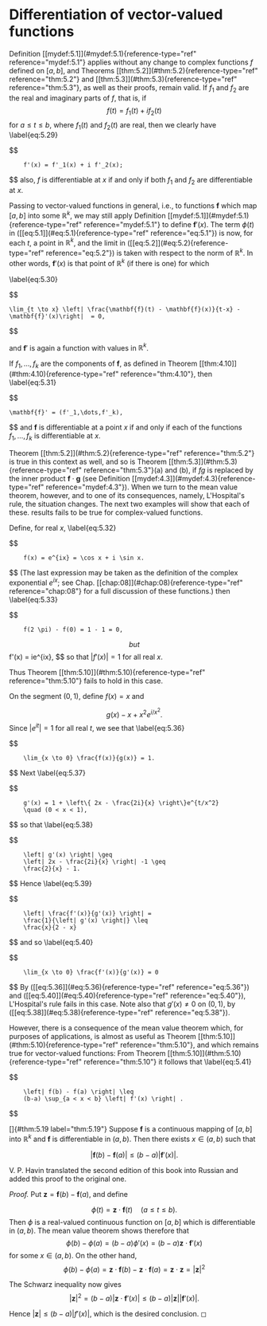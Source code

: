 # Differentiation of vector-valued functions

<!-- ::: myremark -->
Definition \[\[mydef:5.1\]](#mydef:5.1){reference-type="ref"
reference="mydef:5.1"} applies without any change to complex functions
$f$ defined on $[a, b]$, and Theorems
\[\[thm:5.2\]](#thm:5.2){reference-type="ref" reference="thm:5.2"} and
\[\[thm:5.3\]](#thm:5.3){reference-type="ref" reference="thm:5.3"}, as
well as their proofs, remain valid. If $f_1$ and $f_2$ are the real and
imaginary parts of $f$, that is, if 
$$
f(t) = f_1(t) + i f_2(t)
$$
 for
$a \leq t \leq b$, where $f_1(t)$ and $f_2(t)$ are real, then we clearly
have 
\label{eq:5.29}

$$

        f'(x) = f'_1(x) + i f'_2(x);
$$
 also, $f$ is differentiable at
$x$ if and only if both $f_1$ and $f_2$ are differentiable at $x$.
<!-- ::: -->

Passing to vector-valued functions in general, i.e., to functions
$\mathbf{f}$ which map $[a, b]$ into some $\mathbb{R}^k$, we may still apply
Definition \[\[mydef:5.1\]](#mydef:5.1){reference-type="ref"
reference="mydef:5.1"} to define $\mathbf{f}'(x)$. The term $\phi(t)$ in
(\[\[eq:5.1\]](#eq:5.1){reference-type="ref" reference="eq:5.1"}) is now,
for each $t$, a point in $\mathbb{R}^k$, and the limit in
(\[\[eq:5.2\]](#eq:5.2){reference-type="ref" reference="eq:5.2"}) is
taken with respect to the norm of $\mathbb{R}^k$. In other words,
$\mathbf{f}'(x)$ is that point of $\mathbb{R}^k$ (if there is one) for which

\label{eq:5.30}

$$

    \lim_{t \to x} \left| \frac{\mathbf{f}(t) - \mathbf{f}(x)}{t-x} - \mathbf{f}'(x)\right|  = 0,
$$

and $\mathbf{f}'$ is again a function with values in $\mathbb{R}^k$.

If $f_1, \dots, f_k$ are the components of $\mathbf{f}$, as defined in
Theorem \[\[thm:4.10\]](#thm:4.10){reference-type="ref"
reference="thm:4.10"}, then 
\label{eq:5.31}

$$

    \mathbf{f}' = (f'_1,\dots,f'_k),
$$
 and $\mathbf{f}$ is
differentiable at a point $x$ if and only if each of the functions
$f_1, \dots, f_k$ is differentiable at $x$.

Theorem \[\[thm:5.2\]](#thm:5.2){reference-type="ref"
reference="thm:5.2"} is true in this context as well, and so is Theorem
\[\[thm:5.3\]](#thm:5.3){reference-type="ref" reference="thm:5.3"}(a) and
(b), if $fg$ is replaced by the inner product
$\mathbf{f} \cdot \mathbf{g}$ (see Definition
\[\[mydef:4.3\]](#mydef:4.3){reference-type="ref"
reference="mydef:4.3"}). When we turn to the mean value theorem,
however, and to one of its consequences, namely, L'Hospital's rule, the
situation changes. The next two examples will show that each of these.
results fails to be true for complex-valued functions.

<!-- ::: newexample -->
Define, for real $x$, 
\label{eq:5.32}

$$

        f(x) = e^{ix} = \cos x + i \sin x.
$$
 (The last expression may be
taken as the definition of the complex exponential $e^{ix}$; see Chap.
\[\[chap:08\]](#chap:08){reference-type="ref" reference="chap:08"} for a
full discussion of these functions.) then 
\label{eq:5.33}

$$

        f(2 \pi) - f(0) = 1 - 1 = 0,
$$
 but 
$$
f'(x) = ie^{ix},
$$
 so that
$\left| f'(x) \right| = 1$ for all real $x$.

Thus Theorem \[\[thm:5.10\]](#thm:5.10){reference-type="ref"
reference="thm:5.10"} fails to hold in this case.
<!-- ::: -->

<!-- ::: newexample -->
On the segment $(0, 1)$, define $f(x) = x$ and

$$
g(x) - x + x^2 e^{i/x^2}.
$$
 Since $\left| e^{it} \right| = 1$ for all
real $t$, we see that 
\label{eq:5.36}

$$

        \lim_{x \to 0} \frac{f(x)}{g(x)} = 1.
$$
 Next 
\label{eq:5.37}

$$

        g'(x) = 1 + \left\{ 2x - \frac{2i}{x} \right\}e^{t/x^2}
        \quad (0 < x < 1),
$$
 so that 
\label{eq:5.38}

$$

        \left| g'(x) \right| \geq
        \left| 2x - \frac{2i}{x} \right| -1 \geq
        \frac{2}{x} - 1.
$$
 Hence 
\label{eq:5.39}

$$

        \left| \frac{f'(x)}{g'(x)} \right| =
        \frac{1}{\left| g'(x) \right|} \leq
        \frac{x}{2 - x}
$$
 and so 
\label{eq:5.40}

$$

        \lim_{x \to 0} \frac{f'(x)}{g'(x)} = 0
$$
 By
(\[\[eq:5.36\]](#eq:5.36){reference-type="ref" reference="eq:5.36"}) and
(\[\[eq:5.40\]](#eq:5.40){reference-type="ref" reference="eq:5.40"}),
L'Hospital's rule fails in this case. Note also that $g'(x) \neq 0$ on
$(0, 1)$, by (\[\[eq:5.38\]](#eq:5.38){reference-type="ref"
reference="eq:5.38"}).

However, there is a consequence of the mean value theorem which, for
purposes of applications, is almost as useful as Theorem
\[\[thm:5.10\]](#thm:5.10){reference-type="ref" reference="thm:5.10"},
and which remains true for vector-valued functions: From Theorem
\[\[thm:5.10\]](#thm:5.10){reference-type="ref" reference="thm:5.10"} it
follows that 
\label{eq:5.41}

$$

        \left| f(b) - f(a) \right| \leq
        (b-a) \sup_{a < x < b} \left| f'(x) \right| .
$$

<!-- ::: -->

<!-- ::: thm -->
[]{#thm:5.19 label="thm:5.19"} Suppose $\mathbf{f}$ is a continuous
mapping of $[a, b]$ into $\mathbb{R}^k$ and $\mathbf{f}$ is differentiable in
$(a, b)$. Then there exists $x \in (a, b)$ such that

$$
\left| \mathbf{f}(b) - \mathbf{f}(a) \right| \leq
        (b-a) \left| \mathbf{f}'(x) \right| .
$$

<!-- ::: -->

V. P. Havin translated the second edition of this book into Russian and
added this proof to the original one.

<!-- ::: proof -->
*Proof.* Put $\mathbf{z} = \mathbf{f}(b) - \mathbf{f}(a)$, and define

$$
\phi( t ) = \mathbf{z} \cdot \mathbf{f}( t)
        \quad (a \leq t \leq b).
$$
 Then $\phi$ is a real-valued
continuous function on $[a, b]$ which is differentiable in $(a, b)$. The
mean value theorem shows therefore that 
$$
\phi(b) - \phi(a)
        = (b - a)\phi'(x)
        = (b - a)\mathbf{z} \cdot \mathbf{f}'(x)
$$
 for some
$x \in (a, b)$. On the other hand, 
$$
\phi( b) - \phi( a)
        = \mathbf{z} \cdot \mathbf{f}( b) - \mathbf{z} \cdot \mathbf{f}( a)
        = \mathbf{z} \cdot \mathbf{z}
        = \left|  \mathbf{z}  \right|^2
$$


The Schwarz inequality now gives 
$$
\left| \mathbf{z} \right|^2
        = (b - a) \left| \mathbf{z} \cdot \mathbf{f}' ( x) \right|
        \leq ( b - a) \left| \mathbf{z} \right| \left| \mathbf{f}'(x) \right| .
$$

Hence $\left| \mathbf{z} \right| \leq (b - a) \left| f'(x) \right|$,
which is the desired conclusion. ◻
<!-- ::: -->
